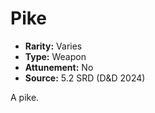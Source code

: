 # Pike

- **Rarity:** Varies
- **Type:** Weapon
- **Attunement:** No
- **Source:** 5.2 SRD (D&D 2024)

A pike.

